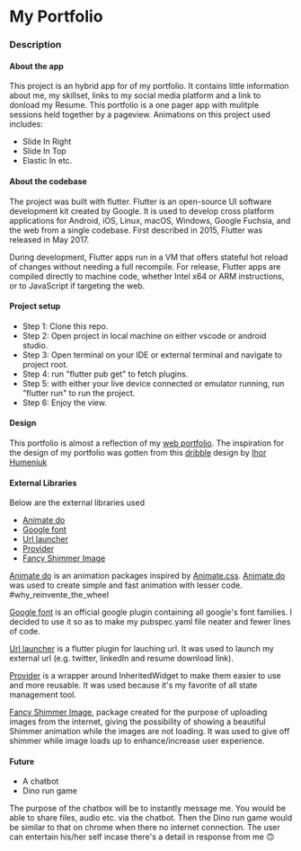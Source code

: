 # My Portfolio

### Description

#### About the app
This project is an hybrid app for of my portfolio. It contains little information about me, my skillset, 
links to my social media platform and a link to donload my Resume. 
This portfolio is a one pager app with mulitple sessions held together by a pageview. Animations on this project used includes:
- Slide In Right
- Slide In Top
- Elastic In etc.

#### About the codebase
The project was built with flutter. Flutter is an open-source UI software development kit created by Google. It is used to develop cross platform applications for Android, iOS, Linux, macOS, Windows, Google Fuchsia, and the web from a single codebase. First described in 2015, Flutter was released in May 2017.

During development, Flutter apps run in a VM that offers stateful hot reload of changes without needing a full recompile. For release, Flutter apps are compiled directly to machine code, whether Intel x64 or ARM instructions, or to JavaScript if targeting the web.

#### Project setup
- Step 1: Clone this repo.
- Step 2: Open project in local machine on either vscode or android studio.
- Step 3: Open terminal on your IDE or external terminal and navigate to project root.
- Step 4: run "flutter pub get" to fetch plugins.
- Step 5: with either your live device connected or emulator running, run "flutter run" to run the project.
- Step 6: Enjoy the view.

#### Design
This portfolio is almost a reflection of my [web portfolio](https://kparobor.me/).
The inspiration for the design of my portfolio was gotten from this [dribble](https://dribbble.com/shots/6719179-Photographer-Portfolio-animation) design by [Ihor Humeniuk](https://dribbble.com/HumeniukIhor)

#### External Libraries
Below are the external libraries used
- [Animate do](https://pub.dev/packages/animate_do)
- [Google font](https://pub.dev/packages/google_fonts)
- [Url launcher](https://pub.dev/packages/url_launcher)
- [Provider](https://pub.dev/packages/provider)
- [Fancy Shimmer Image](https://pub.dev/packages/fancy_shimmer_image) 

[Animate do](https://pub.dev/packages/animate_do) is an animation packages inspired by [Animate.css](https://daneden.github.io/animate.css/). [Animate do](https://pub.dev/packages/animate_do) was used to create simple and fast animation with lesser code. #why_reinvente_the_wheel

[Google font](https://pub.dev/packages/google_fonts) is an official google plugin containing all google's font families. I decided to use it so as to make my pubspec.yaml file neater and fewer lines of code. 

[Url launcher](https://pub.dev/packages/url_launcher) is a flutter plugin for lauching url. It was used to launch my external url (e.g. twitter, linkedIn and resume download link).

[Provider](https://pub.dev/packages/provider) is a wrapper around InheritedWidget to make them easier to use and more reusable. It was used because it's my favorite of all state management tool.

[Fancy Shimmer Image](https://pub.dev/packages/fancy_shimmer_image), package created for the purpose of uploading images from the internet, giving the possibility of showing a beautiful Shimmer animation while the images are not loading.
It was used to give off shimmer while image loads up to enhance/increase user experience.

#### Future
- A chatbot
- Dino run game
  
The purpose of the chatbox will be to instantly message me. You would be able to share files, audio etc. via the chatbot.
Then the Dino run game would be similar to that on chrome when there no internet connection. The user can entertain his/her self incase there's a detail in response from me 🙃
